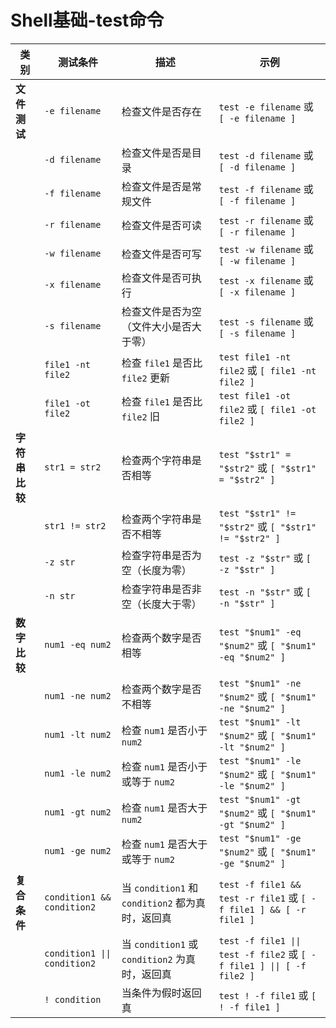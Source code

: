 # Shell基础-test命令



| **类别**          | **测试条件**                             | **描述**                                    | **示例**                                              |
|-------------------|------------------------------------------|---------------------------------------------|-------------------------------------------------------|
| **文件测试**      | `-e filename`                            | 检查文件是否存在                           | `test -e filename` 或 `[ -e filename ]`              |
|                   | `-d filename`                            | 检查文件是否是目录                         | `test -d filename` 或 `[ -d filename ]`              |
|                   | `-f filename`                            | 检查文件是否是常规文件                     | `test -f filename` 或 `[ -f filename ]`              |
|                   | `-r filename`                            | 检查文件是否可读                           | `test -r filename` 或 `[ -r filename ]`              |
|                   | `-w filename`                            | 检查文件是否可写                           | `test -w filename` 或 `[ -w filename ]`              |
|                   | `-x filename`                            | 检查文件是否可执行                         | `test -x filename` 或 `[ -x filename ]`              |
|                   | `-s filename`                            | 检查文件是否为空（文件大小是否大于零）      | `test -s filename` 或 `[ -s filename ]`              |
|                   | `file1 -nt file2`                        | 检查 `file1` 是否比 `file2` 更新            | `test file1 -nt file2` 或 `[ file1 -nt file2 ]`      |
|                   | `file1 -ot file2`                        | 检查 `file1` 是否比 `file2` 旧              | `test file1 -ot file2` 或 `[ file1 -ot file2 ]`      |
| **字符串比较**    | `str1 = str2`                            | 检查两个字符串是否相等                     | `test "$str1" = "$str2"` 或 `[ "$str1" = "$str2" ]`  |
|                   | `str1 != str2`                           | 检查两个字符串是否不相等                   | `test "$str1" != "$str2"` 或 `[ "$str1" != "$str2" ]`|
|                   | `-z str`                                 | 检查字符串是否为空（长度为零）              | `test -z "$str"` 或 `[ -z "$str" ]`                  |
|                   | `-n str`                                 | 检查字符串是否非空（长度大于零）            | `test -n "$str"` 或 `[ -n "$str" ]`                  |
| **数字比较**      | `num1 -eq num2`                          | 检查两个数字是否相等                       | `test "$num1" -eq "$num2"` 或 `[ "$num1" -eq "$num2" ]`|
|                   | `num1 -ne num2`                          | 检查两个数字是否不相等                     | `test "$num1" -ne "$num2"` 或 `[ "$num1" -ne "$num2" ]`|
|                   | `num1 -lt num2`                          | 检查 `num1` 是否小于 `num2`                | `test "$num1" -lt "$num2"` 或 `[ "$num1" -lt "$num2" ]`|
|                   | `num1 -le num2`                          | 检查 `num1` 是否小于或等于 `num2`          | `test "$num1" -le "$num2"` 或 `[ "$num1" -le "$num2" ]`|
|                   | `num1 -gt num2`                          | 检查 `num1` 是否大于 `num2`                | `test "$num1" -gt "$num2"` 或 `[ "$num1" -gt "$num2" ]`|
|                   | `num1 -ge num2`                          | 检查 `num1` 是否大于或等于 `num2`          | `test "$num1" -ge "$num2"` 或 `[ "$num1" -ge "$num2" ]`|
| **复合条件**      | `condition1 && condition2`               | 当 `condition1` 和 `condition2` 都为真时，返回真  | `test -f file1 && test -r file1` 或 `[ -f file1 ] && [ -r file1 ]`|
|                   | `condition1 \|\| condition2`               | 当 `condition1` 或 `condition2` 为真时，返回真  | `test -f file1 \|\| test -f file2` 或 `[ -f file1 ] \|\| [ -f file2 ]`|
|                   | `! condition`                            | 当条件为假时返回真                         | `test ! -f file1` 或 `[ ! -f file1 ]`                |

